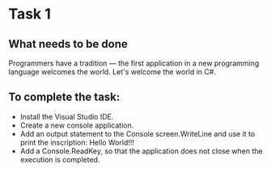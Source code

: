 # Task 1
## What needs to be done
Programmers have a tradition — the first application in a new programming language welcomes the world. Let's welcome the world in C#.
## To complete the task:
- Install the Visual Studio IDE.
- Create a new console application.
- Add an output statement to the Console screen.WriteLine and use it to print the inscription: Hello World!!!
- Add a Console.ReadKey, so that the application does not close when the execution is completed.  
